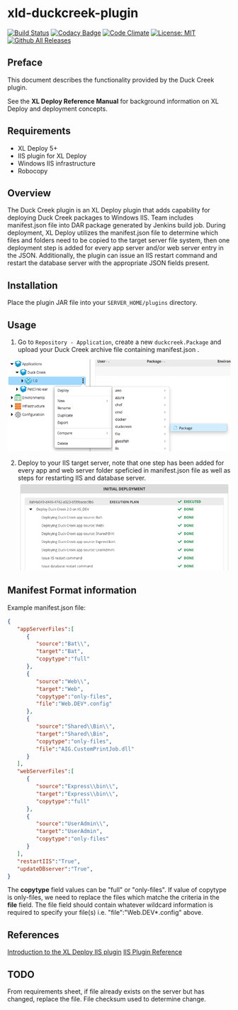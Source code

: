 # xld-duckcreek-plugin

[![Build Status](https://travis-ci.org/xebialabs-community/xld-duckcreek-plugin.svg?branch=master)](https://travis-ci.org/xebialabs-community/xld-duckcreek-plugin)
[![Codacy Badge](https://api.codacy.com/project/badge/Grade/304a6bb18de24e2f93a83e9dc27bf8d8)](https://www.codacy.com/app/jpflug/xld-duckcreek-plugin?utm_source=github.com&amp;utm_medium=referral&amp;utm_content=xebialabs-community/xld-duckcreek-plugin&amp;utm_campaign=Badge_Grade)
[![Code Climate](https://codeclimate.com/github/xebialabs-community/xld-duckcreek-plugin/badges/gpa.svg)](https://codeclimate.com/github/xebialabs-community/xld-duckcreek-plugin)
[![License: MIT][xld-duckcreek-plugin-license-image] ][xld-duckcreek-plugin-license-url]
[![Github All Releases][xld-duckcreek-plugin-downloads-image]]()

[xld-duckcreek-plugin-license-image]: https://img.shields.io/badge/License-MIT-yellow.svg
[xld-duckcreek-plugin-license-url]: https://opensource.org/licenses/MIT
[xld-duckcreek-plugin-downloads-image]: https://img.shields.io/github/downloads/xebialabs-community/xld-duckcreek-plugin/total.svg

## Preface

This document describes the functionality provided by the Duck Creek plugin.

See the **XL Deploy Reference Manual** for background information on XL Deploy and deployment concepts.


## Requirements

- XL Deploy 5+
- IIS plugin for XL Deploy
- Windows IIS infrastructure
- Robocopy

## Overview

The Duck Creek plugin is an XL Deploy plugin that adds capability for deploying Duck Creek packages to Windows IIS.   Team includes manifest.json file into DAR package generated by Jenkins build job.  During deployment, XL Deploy utilizes the manifest.json file to determine which files and folders need to be copied to the target server file system, then one deployment step is added for every app server and/or web server entry in the JSON.  Additionally, the plugin can issue an IIS restart command and restart the database server with the appropriate JSON fields present.

## Installation

Place the plugin JAR file into your `SERVER_HOME/plugins` directory.

## Usage

 1. Go to `Repository - Application`, create a new `duckcreek.Package` and upload your Duck Creek archive file containing manifest.json .

 ![createDC](dc_create.png)

 2. Deploy to your IIS target server, note that one step has been added for every app and web server folder speficied in manifest.json file as well as steps for restarting IIS and database server.
![deployDC](dc_deploy.png)

## Manifest Format information

Example manifest.json file:

```json
{
   "appServerFiles":[
      {
         "source":"Bat\\",
         "target":"Bat",
         "copytype":"full"
      },
      {
         "source":"Web\\",
         "target":"Web",
         "copytype":"only-files",
         "file":"Web.DEV*.config"
      },
      {
         "source":"Shared\\Bin\\",
         "target":"Shared\\Bin",
         "copytype":"only-files",
         "file":"AIG.CustomPrintJob.dll"
      }
   ],
   "webServerFiles":[
      {
         "source":"Express\\bin\\",
         "target":"Express\\bin\\",
         "copytype":"full"
      },
      {
         "source":"UserAdmin\\",
         "target":"UserAdmin",
         "copytype":"only-files"
      }
   ],
   "restartIIS":"True",
   "updateDBserver":"True",
}
```

The **copytype** field values can be "full" or "only-files". If value of copytype is only-files, we need to replace the files which matche the criteria in the **file** field. The file field should contain whatever wildcard information is required to specify your file(s) i.e. "file":"Web.DEV*.config" above.

## References

[Introduction to the XL Deploy IIS plugin](https://docs.xebialabs.com/xl-deploy/concept/iis-plugin.html)
[IIS Plugin Reference](https://docs.xebialabs.com/xl-deploy-iis-plugin/6.0.x/iisPluginManual.html)

## TODO
From requirements sheet, if file already exists on the server but has changed, replace the file.  File checksum used to
determine change.
